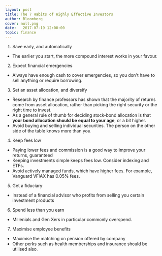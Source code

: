 ```yaml
---
layout: post
title: The 7 Habits of Highly Effective Investors
author: Bloomberg
cover: null.png
date:   2017-07-19 12:00:00
topic: finance
---
```


1.	Save early, and automatically
-	The earlier you start, the more compound interest works in your favour.

2.	Expect financial emergencies
-	Always have enough cash to cover emergencies, so you don't have to sell anything or require borrowing.

3.	Set an asset allocation, and diversify
-	Research by finance professors has shown that the majority of returns come from asset allocation, rather than picking the right security or the right time to invest.
-	As a general rule of thumb for deciding stock-bond allocation is that **your bond allocation should be equal to your age**, or a bit higher.
-	Avoid buying and selling individual securities. The person on the other side of the table knows more than you.

4.	Keep fees low
-	Paying lower fees and commission is a good way to improve your returns, guaranteed
-	Keeping investments simple keeps fees low. Consider indexing and ETFs. 
-	Avoid actively managed funds, which have higher fees. For example, Vanguard VFIAX has 0.05% fees.

5.	Get a fiduciary
-	Instead of a financial advisor who profits from selling you certain investment products

6. 	Spend less than you earn
-	Millenials and Gen Xers in particular commonly overspend.

7.	Maximise employee benefits
-	Maximise the matching on pension offered by company
-	Other perks such as health memberships and insurance should be utilised also.


